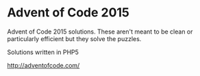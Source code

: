# Advent of Code 2015
Advent of Code 2015 solutions. These aren't meant to be clean or particularly efficient but they solve the puzzles.

Solutions written in PHP5

http://adventofcode.com/
